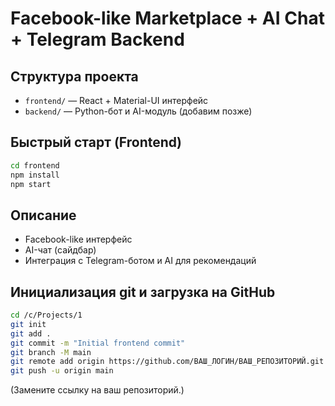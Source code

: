 # Facebook-like Marketplace + AI Chat + Telegram Backend

## Структура проекта

- `frontend/` — React + Material-UI интерфейс
- `backend/` — Python-бот и AI-модуль (добавим позже)

## Быстрый старт (Frontend)

```bash
cd frontend
npm install
npm start
```

## Описание

- Facebook-like интерфейс
- AI-чат (сайдбар)
- Интеграция с Telegram-ботом и AI для рекомендаций 

## Инициализация git и загрузка на GitHub

```bash
cd /c/Projects/1
git init
git add .
git commit -m "Initial frontend commit"
git branch -M main
git remote add origin https://github.com/ВАШ_ЛОГИН/ВАШ_РЕПОЗИТОРИЙ.git
git push -u origin main
```

(Замените ссылку на ваш репозиторий.)